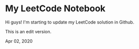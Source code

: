 # My LeetCode Notebook

Hi guys! I'm starting to update my LeetCode solution in Github.

This is an edit version.

Apr 02, 2020
